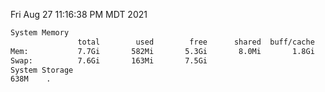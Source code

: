 Fri Aug 27 11:16:38 PM MDT 2021
```bash
System Memory
               total        used        free      shared  buff/cache   available
Mem:           7.7Gi       582Mi       5.3Gi       8.0Mi       1.8Gi       6.8Gi
Swap:          7.6Gi       163Mi       7.5Gi
System Storage
638M	.
```
```bash
